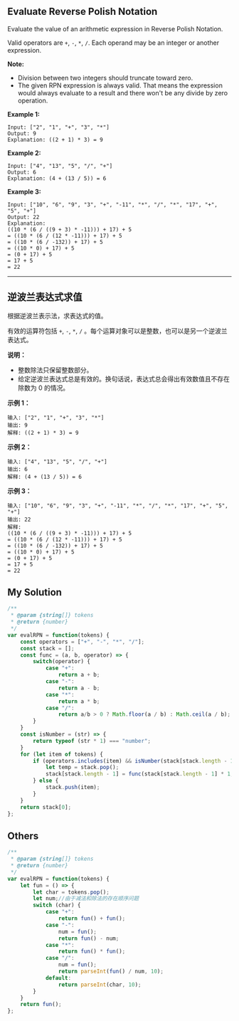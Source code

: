 ## Evaluate Reverse Polish Notation

Evaluate the value of an arithmetic expression in Reverse Polish Notation.

Valid operators are `+`, `-`, `*`, `/`. Each operand may be an integer or another expression.

**Note:**

- Division between two integers should truncate toward zero.
- The given RPN expression is always valid. That means the expression would always evaluate to a result and there won't be any divide by zero operation.

**Example 1:**

    Input: ["2", "1", "+", "3", "*"]
    Output: 9
    Explanation: ((2 + 1) * 3) = 9

**Example 2:**

    Input: ["4", "13", "5", "/", "+"]
    Output: 6
    Explanation: (4 + (13 / 5)) = 6

**Example 3:**

    Input: ["10", "6", "9", "3", "+", "-11", "*", "/", "*", "17", "+", "5", "+"]
    Output: 22
    Explanation: 
    ((10 * (6 / ((9 + 3) * -11))) + 17) + 5
    = ((10 * (6 / (12 * -11))) + 17) + 5
    = ((10 * (6 / -132)) + 17) + 5
    = ((10 * 0) + 17) + 5
    = (0 + 17) + 5
    = 17 + 5
    = 22

--- 

## 逆波兰表达式求值


根据逆波兰表示法，求表达式的值。

有效的运算符包括 `+`, `-`, `*`, `/` 。每个运算对象可以是整数，也可以是另一个逆波兰表达式。

**说明：**

- 整数除法只保留整数部分。
- 给定逆波兰表达式总是有效的。换句话说，表达式总会得出有效数值且不存在除数为 0 的情况。

**示例 1：**

    输入: ["2", "1", "+", "3", "*"]
    输出: 9
    解释: ((2 + 1) * 3) = 9

**示例 2：**

    输入: ["4", "13", "5", "/", "+"]
    输出: 6
    解释: (4 + (13 / 5)) = 6

**示例 3：**

    输入: ["10", "6", "9", "3", "+", "-11", "*", "/", "*", "17", "+", "5", "+"]
    输出: 22
    解释: 
    ((10 * (6 / ((9 + 3) * -11))) + 17) + 5
    = ((10 * (6 / (12 * -11))) + 17) + 5
    = ((10 * (6 / -132)) + 17) + 5
    = ((10 * 0) + 17) + 5
    = (0 + 17) + 5
    = 17 + 5
    = 22


## My Solution

```javascript
/**
 * @param {string[]} tokens
 * @return {number}
 */
var evalRPN = function(tokens) {
    const operators = ["+", "-", "*", "/"];
    const stack = [];
    const func = (a, b, operator) => {
        switch(operator) {
            case "+": 
                return a + b;
            case "-":
                return a - b;
            case "*":
                return a * b;
            case "/":
                return a/b > 0 ? Math.floor(a / b) : Math.ceil(a / b);
        }
    }
    const isNumber = (str) => {
        return typeof (str * 1) === "number";
    }
    for (let item of tokens) {
        if (operators.includes(item) && isNumber(stack[stack.length - 1]) && isNumber(stack[stack.length - 2])) {
            let temp = stack.pop();
            stack[stack.length - 1] = func(stack[stack.length - 1] * 1, temp * 1, item);
        } else {
            stack.push(item);
        }
    }
    return stack[0];
};
```

## Others

```javascript
/**
 * @param {string[]} tokens
 * @return {number}
 */
var evalRPN = function(tokens) {
    let fun = () => {
        let char = tokens.pop();
        let num;//由于减法和除法的存在顺序问题
        switch (char) {
            case "+":
                return fun() + fun();
            case "-":
                num = fun();
                return fun() - num;
            case "*":
                return fun() * fun();
            case "/":
                num = fun();
                return parseInt(fun() / num, 10);
            default:
                return parseInt(char, 10);
        }  
    }
    return fun();
};

```

